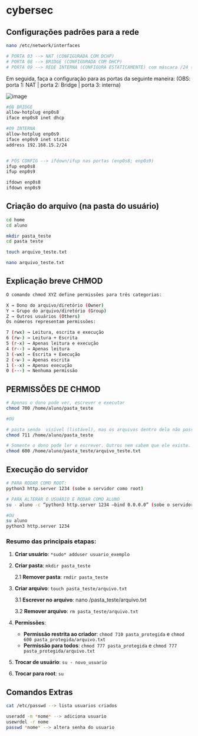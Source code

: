 # cybersec




## Configurações padrões para a rede

```bash
nano /etc/network/interfaces

# PORTA 03 --> NAT (CONFIGURADA COM DCHP)
# PORTA 08 --> BRIDGE (CONFIGURADA COM DHCP)
# PORTA 09 --> REDE INTERNA (CONFIGURA ESTATICAMENTE) com máscara /24 (equivalente a 255.255.255.0)
```

Em seguida, faça a configuração para as portas da seguinte maneira: 
(OBS: porta 1: NAT | porta 2: Bridge | porta 3: interna)

![image](https://github.com/user-attachments/assets/5ce37094-e7e4-46e1-9b68-b26b34845728)

```bash
#08 BRIDGE
allow-hotplug enp0s8
iface enp0s8 inet dhcp

#09 INTERNA
allow-hotplug enp0s9
iface enp0s9 inet static
address 192.168.15.2/24


# PÓS CONFIG --> ifdown/ifup nas portas (enp0s8; enp0s9)
ifup enp0s8
ifup enp0s9

ifdown enp0s8
ifdown enp0s9
```


## Criação do arquivo (na pasta do usuário)

```bash
cd home
cd aluno

mkdir pasta_teste
cd pasta teste

touch arquivo_teste.txt

nano arquivo_teste.txt
```

## Explicação breve CHMOD
```bash
O comando chmod XYZ define permissões para três categorias:

X → Dono do arquivo/diretório (Owner)
Y → Grupo do arquivo/diretório (Group)
Z → Outros usuários (Others)
Os números representam permissões:

7 (rwx) → Leitura, escrita e execução
6 (rw-) → Leitura + Escrita
5 (r-x) → Apenas leitura e execução
4 (r--) → Apenas leitura
3 (-wx) → Escrita + Execução
2 (-w-) → Apenas escrita
1 (--x) → Apenas execução
0 (---) → Nenhuma permissão

```

## PERMISSÕES DE CHMOD

```bash
# Apenas o dono pode ver, escrever e executar
chmod 700 /home/aluno/pasta_teste

#OU

# pasta sendo  visível (listável), mas os arquivos dentro dela não possam ser acessados:
chmod 711 /home/aluno/pasta_teste

# Somente o dono pode ler e escrever. Outros nem sabem que ele existe.
chmod 600 /home/aluno/pasta_teste/arquivo_teste.txt
```

## Execução do servidor

```bash
# PARA RODAR COMO ROOT:
python3 http.server 1234 (sobe o servidor como root)

# PARA ALTERAR O USUÁRIO E RODAR COMO ALUNO
su - aluno -c “python3 http.server 1234 —bind 0.0.0.0” (sobe o servidor como aluno no user de root)

#OU
su aluno
python3 http.server 1234

```

### Resumo das principais etapas:

1. **Criar usuário**: `*sudo* adduser usuario_exemplo`
2. **Criar pasta**: `mkdir pasta_teste`

    2.1 **Remover pasta**:  `rmdir pasta_teste`
   
3. **Criar arquivo**: `touch pasta_teste/arquivo.txt`

      3.1 **Escrever no arquivo**: nano /pasta_teste/arquivo.txt
   
      3.2 **Remover arquivo**: `rm pasta_teste/arquivo.txt`
   
4. **Permissões**:
   - **Permissão restrita ao criador**: `chmod 710 pasta_protegida` e `chmod 600 pasta_protegida/arquivo.txt`
   - **Permissão para todos**: `chmod 777 pasta_protegida` e `chmod 777 pasta_protegida/arquivo.txt`
8. **Trocar de usuário**: `su - novo_usuario`
9. **Trocar para root**: `su`


## Comandos Extras

```bash
cat /etc/passwd --> lista usuarios criados

useradd -m *nome* --> adiciona usuario
usewrdel -r nome
passwd *nome* --> altera senha do usuario
```
